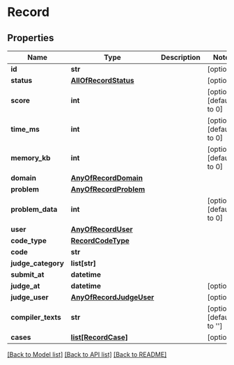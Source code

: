 # Record

## Properties
Name | Type | Description | Notes
------------ | ------------- | ------------- | -------------
**id** | **str** |  | [optional] 
**status** | [**AllOfRecordStatus**](AllOfRecordStatus.md) |  | [optional] 
**score** | **int** |  | [optional] [default to 0]
**time_ms** | **int** |  | [optional] [default to 0]
**memory_kb** | **int** |  | [optional] [default to 0]
**domain** | [**AnyOfRecordDomain**](AnyOfRecordDomain.md) |  | 
**problem** | [**AnyOfRecordProblem**](AnyOfRecordProblem.md) |  | 
**problem_data** | **int** |  | [optional] [default to 0]
**user** | [**AnyOfRecordUser**](AnyOfRecordUser.md) |  | 
**code_type** | [**RecordCodeType**](RecordCodeType.md) |  | 
**code** | **str** |  | 
**judge_category** | **list[str]** |  | 
**submit_at** | **datetime** |  | 
**judge_at** | **datetime** |  | [optional] 
**judge_user** | [**AnyOfRecordJudgeUser**](AnyOfRecordJudgeUser.md) |  | [optional] 
**compiler_texts** | **str** |  | [optional] [default to '']
**cases** | [**list[RecordCase]**](RecordCase.md) |  | [optional] 

[[Back to Model list]](../README.md#documentation-for-models) [[Back to API list]](../README.md#documentation-for-api-endpoints) [[Back to README]](../README.md)

